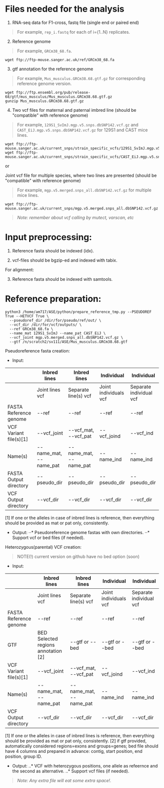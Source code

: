 # Files needed for the analysis

1. RNA-seq data for F1-cross, fastq file (single end or paired end)

> For example, `rep_i.fastq` for each of i={1..N} replicates. 

2. Reference genome

> For example, `GRCm38_68.fa`.
```
wget ftp://ftp-mouse.sanger.ac.uk/ref/GRCm38_68.fa
```

3. gtf annotation for the reference genome

> For example, `Mus_musculus.GRCm38.68.gtf.gz` for corresponding reference genome version.
```
wget ftp://ftp.ensembl.org/pub/release-68/gtf/mus_musculus/Mus_musculus.GRCm38.68.gtf.gz
gunzip Mus_musculus.GRCm38.68.gtf.gz
```

4. Two vcf files for maternal and paternal imbred line (should be "compatible" with reference genome)
  
> For example, `129S1_SvImJ.mgp.v5.snps.dbSNP142.vcf.gz` and `CAST_EiJ.mgp.v5.snps.dbSNP142.vcf.gz` for 129S1 and CAST mice lines.
```
wget ftp://ftp-mouse.sanger.ac.uk/current_snps/strain_specific_vcfs/129S1_SvImJ.mgp.v5.snps.dbSNP142.vcf.gz
wget ftp://ftp-mouse.sanger.ac.uk/current_snps/strain_specific_vcfs/CAST_EiJ.mgp.v5.snps.dbSNP142.vcf.gz
```
or

Joint vcf file for multiple species, where two lines are presented (should be "compatible" with reference genome)
  
> For example, `mgp.v5.merged.snps_all.dbSNP142.vcf.gz` for multiple mice lines.
```
wget ftp://ftp-mouse.sanger.ac.uk/current_snps/mgp.v5.merged.snps_all.dbSNP142.vcf.gz
```

> *Note: remember about vcf calling by mutect, varscan, etc*

# Input preprocessing:

1. Reference fasta should be indexed (idx).

2. vcf-files should be bgzip-ed and indexed with tabix.

For alignment:

3. Reference fasta should be indexed with samtools.


# Reference preparation:

```
python3 /home/am717/ASE/python/prepare_reference_tmp.py --PSEUDOREF True --HETVCF True \
  --pseudoref_dir /dir/for/pseudo/ref/out/ \
  --vcf_dir /dir/for/vcf/outputs/ \
  --ref GRCm38_68.fa \
  --name_mat 129S1_SvImJ --name_pat CAST_EiJ \
  --vcf_joint mgp.v5.merged.snps_all.dbSNP142.vcf.gz \
  --gtf /n/scratch2/sv111/ASE/Mus_musculus.GRCm38.68.gtf
```

Pseudoreference fasta creation:
* Input:

|  | Inbred lines | Inbred lines | Individual | Individual | 
| --- | --- | --- | --- | --- |
|  | Joint lines vcf | Separate line(s) vcf | Joint individuals vcf | Separate individual vcf |
| FASTA Reference genome | --ref | --ref | --ref | --ref |
| VCF Variant file(s)[1]    | --vcf_joint | --vcf_mat, --vcf_pat | --vcf_joind | --vcf_ind |
| Name(s)                | --name_mat, --name_pat | --name_mat, --name_pat | --name_ind | --name_ind |
| FASTA Output directory | --pseudo_dir | --pseudo_dir | --pseudo_dir | --pseudo_dir |
| VCF Output directory   | --vcf_dir | --vcf_dir | --vcf_dir | --vcf_dir |

[1] If one or the alleles in case of inbred lines is reference, then everything should be provided as mat or pat only, consistently.

* Output:
⋅⋅* Pseudoreference genome fastas with own directories.
⋅⋅* Support vcf or bed files (if needed).


Heterozygous(parental) VCF creation:

> NOTE(!) current version on github have no bed option (soon) 

* Input:

|  | Inbred lines | Inbred lines | Individual | Individual | 
| --- | --- | --- | --- | --- |
|  | Joint lines vcf | Separate line(s) vcf | Joint individuals vcf | Separate individual vcf |
| FASTA Reference genome | --ref | --ref | --ref | --ref |
| GTF|BED Selected regions annotation [2] | --gtf or --bed | --gtf or --bed | --gtf or --bed | --gtf or --bed |
| VCF Variant file(s)[1]    | --vcf_joint | --vcf_mat, --vcf_pat | --vcf_joind | --vcf_ind |
| Name(s)                | --name_mat, --name_pat | --name_mat, --name_pat | --name_ind | --name_ind |
| VCF Output directory   | --vcf_dir | --vcf_dir | --vcf_dir | --vcf_dir |

[1] If one or the alleles in case of inbred lines is reference, then everything should be provided as mat or pat only, consistently.
[2] if gtf provided, automatically considered regions=exons and groups=genes; bed file should have 4 columns and prepared in advance: contig, start position, end position, group ID.

* Output:
..* VCF with heterozygous positions, one allele as refeernce and the second as alternative.
..* Support vcf files (if needed).




> *Note: Any extra file will eat some extra space!.*

